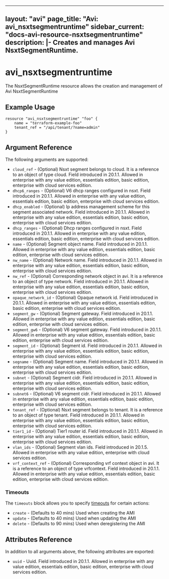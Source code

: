 <!--
    Copyright 2021 VMware, Inc.
    SPDX-License-Identifier: Mozilla Public License 2.0
-->
---
layout: "avi"
page_title: "Avi: avi_nsxtsegmentruntime"
sidebar_current: "docs-avi-resource-nsxtsegmentruntime"
description: |-
  Creates and manages Avi NsxtSegmentRuntime.
---

# avi_nsxtsegmentruntime

The NsxtSegmentRuntime resource allows the creation and management of Avi NsxtSegmentRuntime

## Example Usage

```hcl
resource "avi_nsxtsegmentruntime" "foo" {
    name = "terraform-example-foo"
    tenant_ref = "/api/tenant/?name=admin"
}
```

## Argument Reference

The following arguments are supported:

* `cloud_ref` - (Optional) Nsxt segment belongs to cloud. It is a reference to an object of type cloud. Field introduced in 20.1.1. Allowed in enterprise with any value edition, essentials edition, basic edition, enterprise with cloud services edition.
* `dhcp6_ranges` - (Optional) V6 dhcp ranges configured in nsxt. Field introduced in 20.1.1. Allowed in enterprise with any value edition, essentials edition, basic edition, enterprise with cloud services edition.
* `dhcp_enabled` - (Optional) Ip address management scheme for this segment associated network. Field introduced in 20.1.1. Allowed in enterprise with any value edition, essentials edition, basic edition, enterprise with cloud services edition.
* `dhcp_ranges` - (Optional) Dhcp ranges configured in nsxt. Field introduced in 20.1.1. Allowed in enterprise with any value edition, essentials edition, basic edition, enterprise with cloud services edition.
* `name` - (Optional) Segment object name. Field introduced in 20.1.1. Allowed in enterprise with any value edition, essentials edition, basic edition, enterprise with cloud services edition.
* `nw_name` - (Optional) Network name. Field introduced in 20.1.1. Allowed in enterprise with any value edition, essentials edition, basic edition, enterprise with cloud services edition.
* `nw_ref` - (Optional) Corresponding network object in avi. It is a reference to an object of type network. Field introduced in 20.1.1. Allowed in enterprise with any value edition, essentials edition, basic edition, enterprise with cloud services edition.
* `opaque_network_id` - (Optional) Opaque network id. Field introduced in 20.1.1. Allowed in enterprise with any value edition, essentials edition, basic edition, enterprise with cloud services edition.
* `segment_gw` - (Optional) Segment gateway. Field introduced in 20.1.1. Allowed in enterprise with any value edition, essentials edition, basic edition, enterprise with cloud services edition.
* `segment_gw6` - (Optional) V6 segment gateway. Field introduced in 20.1.1. Allowed in enterprise with any value edition, essentials edition, basic edition, enterprise with cloud services edition.
* `segment_id` - (Optional) Segment id. Field introduced in 20.1.1. Allowed in enterprise with any value edition, essentials edition, basic edition, enterprise with cloud services edition.
* `segname` - (Optional) Segment name. Field introduced in 20.1.1. Allowed in enterprise with any value edition, essentials edition, basic edition, enterprise with cloud services edition.
* `subnet` - (Optional) Segment cidr. Field introduced in 20.1.1. Allowed in enterprise with any value edition, essentials edition, basic edition, enterprise with cloud services edition.
* `subnet6` - (Optional) V6 segment cidr. Field introduced in 20.1.1. Allowed in enterprise with any value edition, essentials edition, basic edition, enterprise with cloud services edition.
* `tenant_ref` - (Optional) Nsxt segment belongs to tenant. It is a reference to an object of type tenant. Field introduced in 20.1.1. Allowed in enterprise with any value edition, essentials edition, basic edition, enterprise with cloud services edition.
* `tier1_id` - (Optional) Tier1 router id. Field introduced in 20.1.1. Allowed in enterprise with any value edition, essentials edition, basic edition, enterprise with cloud services edition.
* `vlan_ids` - (Optional) Segment vlan ids. Field introduced in 20.1.5. Allowed in enterprise with any value edition, enterprise with cloud services edition.
* `vrf_context_ref` - (Optional) Corresponding vrf context object in avi. It is a reference to an object of type vrfcontext. Field introduced in 20.1.1. Allowed in enterprise with any value edition, essentials edition, basic edition, enterprise with cloud services edition.


### Timeouts

The `timeouts` block allows you to specify [timeouts](https://www.terraform.io/docs/configuration/resources.html#timeouts) for certain actions:

* `create` - (Defaults to 40 mins) Used when creating the AMI
* `update` - (Defaults to 40 mins) Used when updating the AMI
* `delete` - (Defaults to 90 mins) Used when deregistering the AMI

## Attributes Reference

In addition to all arguments above, the following attributes are exported:

* `uuid` -  Uuid. Field introduced in 20.1.1. Allowed in enterprise with any value edition, essentials edition, basic edition, enterprise with cloud services edition.

